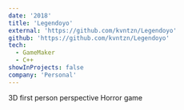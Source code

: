 ```yaml
---
date: '2018'
title: 'Legendoyo'
external: 'https://github.com/kvntzn/Legendoyo'
github: 'https://github.com/kvntzn/Legendoyo'
tech:
  - GameMaker
  - C++
showInProjects: false
company: 'Personal'
---
```


3D first person perspective Horror game
